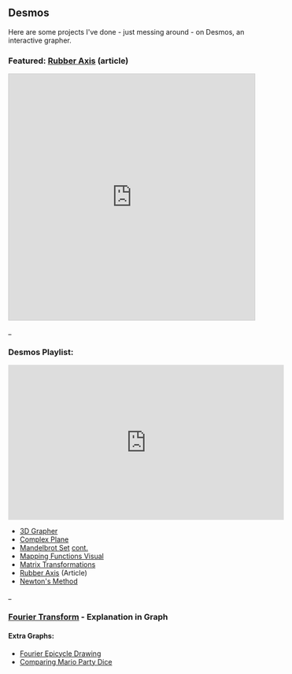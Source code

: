 ## Desmos
Here are some projects I've done - just messing around - on Desmos, an interactive grapher.

### Featured: [Rubber Axis](pages/articles/Rubber_Axis.md) (article)

<html>
<iframe src="https://www.desmos.com/calculator/2onhgqyyl0?embed" width="500" height="500" style="border: 1px solid #ccc" frameborder=0></iframe>
</html>

_

### Desmos Playlist:

<html>
<iframe width="560" height="315" src="https://www.youtube.com/embed/videoseries?list=PLUDmqREVkliDp1G-IA0UnZQAz2BJDwVNY" title="YouTube video player" frameborder="0" allow="accelerometer; autoplay; clipboard-write; encrypted-media; gyroscope; picture-in-picture" allowfullscreen></iframe>
</html>

- [3D Grapher](https://www.desmos.com/calculator/my0j7njgsj)
- [Complex Plane](https://www.desmos.com/calculator/ku0p3mx8lp)
- [Mandelbrot Set](https://www.desmos.com/calculator/v1etnz3esr) [cont.](https://www.desmos.com/calculator/m5dknq6igf)
- [Mapping Functions Visual](https://www.desmos.com/calculator/dgbgy8vwl5)
- [Matrix Transformations](https://www.desmos.com/calculator/bzcjv1nc5x)
- [Rubber Axis](articles/Rubber_Axis.md) (Article)
- [Newton's Method](https://www.desmos.com/calculator/2g6b6m3g7n)

_

### [Fourier Transform](https://www.desmos.com/calculator/exgvdivban) - Explanation in Graph

#### Extra Graphs:
- [Fourier Epicycle Drawing](https://www.desmos.com/calculator/hmsk9bu106)
- [Comparing Mario Party Dice](https://www.desmos.com/calculator/7dqtjnh2dw)